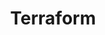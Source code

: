 ---
github: hashicorp/terraform
guide: https://www.hashicorp.com/brand
logohandle: terraformio
sort: terraform
title: Terraform
website: https://www.terraform.io/
wikipedia: https://en.wikipedia.org/wiki/Terraform_(software)
---